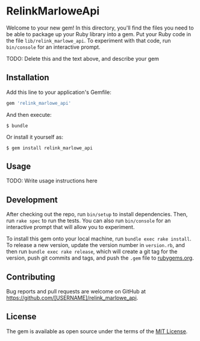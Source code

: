 # RelinkMarloweApi

Welcome to your new gem! In this directory, you'll find the files you need to be able to package up your Ruby library into a gem. Put your Ruby code in the file `lib/relink_marlowe_api`. To experiment with that code, run `bin/console` for an interactive prompt.

TODO: Delete this and the text above, and describe your gem

## Installation

Add this line to your application's Gemfile:

```ruby
gem 'relink_marlowe_api'
```

And then execute:

    $ bundle

Or install it yourself as:

    $ gem install relink_marlowe_api

## Usage

TODO: Write usage instructions here

## Development

After checking out the repo, run `bin/setup` to install dependencies. Then, run `rake spec` to run the tests. You can also run `bin/console` for an interactive prompt that will allow you to experiment.

To install this gem onto your local machine, run `bundle exec rake install`. To release a new version, update the version number in `version.rb`, and then run `bundle exec rake release`, which will create a git tag for the version, push git commits and tags, and push the `.gem` file to [rubygems.org](https://rubygems.org).

## Contributing

Bug reports and pull requests are welcome on GitHub at https://github.com/[USERNAME]/relink_marlowe_api.


## License

The gem is available as open source under the terms of the [MIT License](http://opensource.org/licenses/MIT).

